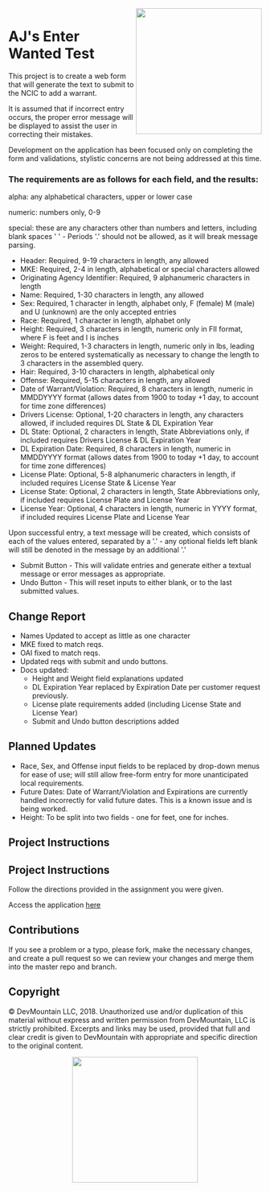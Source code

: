 <img src="https://devmounta.in/img/logowhiteblue.png" width="250" align="right">

# AJ's Enter Wanted Test

This project is to create a web form that will generate the text to submit to the NCIC to add a warrant.

It is assumed that if incorrect entry occurs, the proper error message will be displayed to assist the user in correcting their mistakes.

Development on the application has been focused only on completing the form and validations, stylistic concerns are not being addressed at this time.

### The requirements are as follows for each field, and the results:

alpha: any alphabetical characters, upper or lower case

numeric: numbers only, 0-9

special: these are any characters other than numbers and letters, including blank spaces ' ' - Periods '.' should not be allowed, as it will break message parsing.

* Header: Required, 9-19 characters in length, any allowed
* MKE: Required, 2-4 in length, alphabetical or special characters allowed
* Originating Agency Identifier: Required, 9 alphanumeric characters in length
* Name: Required, 1-30 characters in length, any allowed
* Sex: Required, 1 character in length, alphabet only, F (female) M (male) and U (unknown) are the only accepted entries
* Race: Required, 1 character in length, alphabet only
* Height: Required, 3 characters in length, numeric only in FII format, where F is feet and I is inches
* Weight: Required, 1-3 characters in length, numeric only in lbs, leading zeros to be entered systematically as necessary to change the length to 3 characters in the assembled query.
* Hair: Required, 3-10 characters in length, alphabetical only
* Offense: Required, 5-15 characters in length, any allowed
* Date of Warrant/Violation: Required, 8 characters in length, numeric in MMDDYYYY format (allows dates from 1900 to today +1 day, to account for time zone differences)
* Drivers License: Optional, 1-20 characters in length, any characters allowed, if included requires DL State & DL Expiration Year
* DL State: Optional, 2 characters in length, State Abbreviations only, if included requires Drivers License & DL Expiration Year
* DL Expiration Date: Required, 8 characters in length, numeric in MMDDYYYY format (allows dates from 1900 to today +1 day, to account for time zone differences)
* License Plate: Optional, 5-8 alphanumeric characters in length, if included requires License State & License Year
* License State: Optional, 2 characters in length, State Abbreviations only, if included requires License Plate and License Year
* License Year: Optional, 4 characters in length, numeric in YYYY format, if included requires License Plate and License Year

Upon successful entry, a text message will be created, which consists of each of the values entered, separated by a '.' - any optional fields left blank will still be denoted in the message by an additional '.'

* Submit Button - This will validate entries and generate either a textual message or error messages as appropriate.
* Undo Button - This will reset inputs to either blank, or to the last submitted values.

## Change Report
* Names Updated to accept as little as one character
* MKE fixed to match reqs.
* OAI fixed to match reqs.
* Updated reqs with submit and undo buttons.
* Docs updated:
  * Height and Weight field explanations updated
  * DL Expiration Year replaced by Expiration Date per customer request previously.
  * License plate requirements added (including License State and License Year)
  * Submit and Undo button descriptions added

## Planned Updates
* Race, Sex, and Offense input fields to be replaced by drop-down menus for ease of use; will still allow free-form entry for more unanticipated local requirements.
* Future Dates: Date of Warrant/Violation and Expirations are currently handled incorrectly for valid future dates.  This is a known issue and is being worked.
* Height: To be split into two fields - one for feet, one for inches.

## Project Instructions

## Project Instructions
Follow the directions provided in the assignment you were given.

Access the application [here](1.4_Assignment/index.html)

## Contributions

If you see a problem or a typo, please fork, make the necessary changes, and create a pull request so we can review your changes and merge them into the master repo and branch.

## Copyright

© DevMountain LLC, 2018. Unauthorized use and/or duplication of this material without express and written permission from DevMountain, LLC is strictly prohibited. Excerpts and links may be used, provided that full and clear credit is given to DevMountain with appropriate and specific direction to the original content.

<p align="center">
<img src="https://devmounta.in/img/logowhiteblue.png" width="250">
</p>